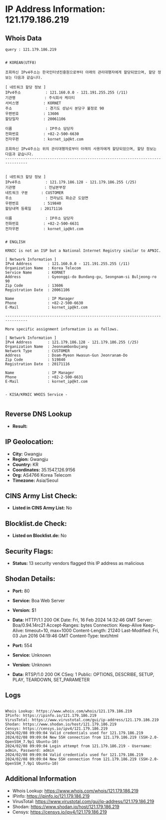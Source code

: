# IP Address Information: 121.179.186.219

## Whois Data
```
query : 121.179.186.219


# KOREAN(UTF8)

조회하신 IPv4주소는 한국인터넷진흥원으로부터 아래의 관리대행자에게 할당되었으며, 할당 정보는 다음과 같습니다.

[ 네트워크 할당 정보 ]
IPv4주소           : 121.160.0.0 - 121.191.255.255 (/11)
기관명             : 주식회사 케이티
서비스명           : KORNET
주소               : 경기도 성남시 분당구 불정로 90
우편번호           : 13606
할당일자           : 20061106

이름               : IP주소 담당자
전화번호           : +82-2-500-6630
전자우편           : kornet_ip@kt.com

조회하신 IPv4주소는 위의 관리대행자로부터 아래의 사용자에게 할당되었으며, 할당 정보는 다음과 같습니다.
--------------------------------------------------------------------------------


[ 네트워크 할당 정보 ]
IPv4주소           : 121.179.186.128 - 121.179.186.255 (/25)
기관명             : 전남본부장
네트워크 구분      : CUSTOMER
주소               : 전라남도 화순군 도암면
우편번호           : 519840
할당내역 등록일    : 20171116

이름               : IP주소 담당자
전화번호           : +82-2-500-6631
전자우편           : kornet_ip@kt.com


# ENGLISH

KRNIC is not an ISP but a National Internet Registry similar to APNIC.

[ Network Information ]
IPv4 Address       : 121.160.0.0 - 121.191.255.255 (/11)
Organization Name  : Korea Telecom
Service Name       : KORNET
Address            : Gyeonggi-do Bundang-gu, Seongnam-si Buljeong-ro 90
Zip Code           : 13606
Registration Date  : 20061106

Name               : IP Manager
Phone              : +82-2-500-6630
E-Mail             : kornet_ip@kt.com

--------------------------------------------------------------------------------

More specific assignment information is as follows.

[ Network Information ]
IPv4 Address       : 121.179.186.128 - 121.179.186.255 (/25)
Organization Name  : Jeonnambonbujang
Network Type       : CUSTOMER
Address            : Doam-Myeon Hwasun-Gun Jeonranam-Do
Zip Code           : 519840
Registration Date  : 20171116

Name               : IP Manager
Phone              : +82-2-500-6631
E-Mail             : kornet_ip@kt.com


- KISA/KRNIC WHOIS Service -


```
## Reverse DNS Lookup
- **Result:** 

## IP Geolocation:
- **City:** Gwangju
- **Region:** Gwangju
- **Country:** KR
- **Coordinates:** 35.1547,126.9156
- **Org:** AS4766 Korea Telecom
- **Timezone:** Asia/Seoul

## CINS Army List Check:
- **Listed in CINS Army List:** 
No

## Blocklist.de Check:
- **Listed on Blocklist.de:** 
No

## Security Flags:
- **Status:** 13 security vendors flagged this IP address as malicious

## Shodan Details:
- **Port:** 80
- **Service:** Boa Web Server
- **Version:** $1
- **Data:** HTTP/1.1 200 OK
Date: Fri, 16 Feb 2024 14:32:46 GMT
Server: Boa/0.94.14rc21
Accept-Ranges: bytes
Connection: Keep-Alive
Keep-Alive: timeout=10, max=1000
Content-Length: 21240
Last-Modified: Fri, 03 Jun 2016 04:19:46 GMT
Content-Type: text/html



- **Port:** 554
- **Service:** Unknown
- **Version:** Unknown
- **Data:** RTSP/1.0 200 OK
CSeq: 1
Public: OPTIONS, DESCRIBE, SETUP, PLAY, TEARDOWN, SET_PARAMETER



## Logs
```

Whois Lookup: https://www.whois.com/whois/121.179.186.219
IPinfo: https://ipinfo.io/121.179.186.219
VirusTotal: https://www.virustotal.com/gui/ip-address/121.179.186.219
Shodan: https://www.shodan.io/host/121.179.186.219
Censys: https://censys.io/ipv4/121.179.186.219
2024/02/08 09:09:04 Valid credentials used for 121.179.186.219
2024/02/08 09:09:04 New SSH connection from 121.179.186.219 (SSH-2.0-OpenSSH_7.9p1 Ubuntu-10)
2024/02/08 09:09:04 Login attempt from 121.179.186.219 - Username: admin, Password: admin
2024/02/08 09:09:04 Valid credentials used for 121.179.186.219
2024/02/08 09:09:04 New SSH connection from 121.179.186.219 (SSH-2.0-OpenSSH_7.9p1 Ubuntu-10)

```
## Additional Information
- Whois Lookup: https://www.whois.com/whois/121.179.186.219
- IPinfo: https://ipinfo.io/121.179.186.219
- VirusTotal: https://www.virustotal.com/gui/ip-address/121.179.186.219
- Shodan: https://www.shodan.io/host/121.179.186.219
- Censys: https://censys.io/ipv4/121.179.186.219


